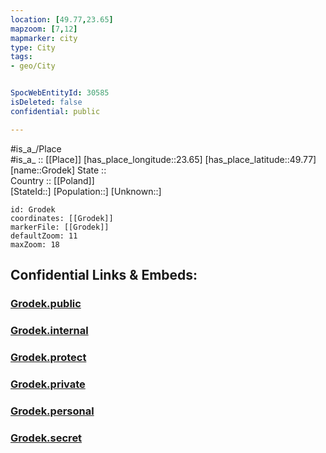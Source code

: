 ```yaml
---
location: [49.77,23.65] 
mapzoom: [7,12] 
mapmarker: city 
type: City
tags:
- geo/City


SpocWebEntityId: 30585
isDeleted: false
confidential: public

---
```

#is_a_/Place  
#is_a_ :: [[Place]] 
[has_place_longitude::23.65] 
[has_place_latitude::49.77] 
[name::Grodek] 
State ::  
Country :: [[Poland]]  
[StateId::] 
[Population::] 
[Unknown::] 


```leaflet
id: Grodek
coordinates: [[Grodek]] 
markerFile: [[Grodek]] 
defaultZoom: 11 
maxZoom: 18
```


## Confidential Links & Embeds: 

### [Grodek.public](/_public/\Earth\Continent\Europe\Europe~East\Ukraine\Regions~Ukraine\L'viv\CityGrodek.public.md) 

### [Grodek.internal](/_internal/\Earth\Continent\Europe\Europe~East\Ukraine\Regions~Ukraine\L'viv\CityGrodek.internal.md) 

### [Grodek.protect](/_protect/\Earth\Continent\Europe\Europe~East\Ukraine\Regions~Ukraine\L'viv\CityGrodek.protect.md) 

### [Grodek.private](/_private/\Earth\Continent\Europe\Europe~East\Ukraine\Regions~Ukraine\L'viv\CityGrodek.private.md) 

### [Grodek.personal](/_personal/\Earth\Continent\Europe\Europe~East\Ukraine\Regions~Ukraine\L'viv\CityGrodek.personal.md) 

### [Grodek.secret](/_secret/\Earth\Continent\Europe\Europe~East\Ukraine\Regions~Ukraine\L'viv\CityGrodek.secret.md)


